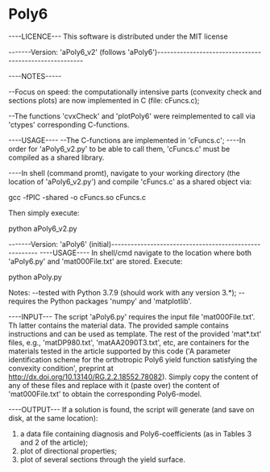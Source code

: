 # Poly6
----LICENCE---
This software is distributed under the MIT license


-------Version: 'aPoly6_v2' (follows 'aPoly6')-------------------------------------------------------

----NOTES-----

--Focus on speed: the computationally intensive parts (convexity check and sections plots) 
are now implemented in C (file: cFuncs.c);

--The functions 'cvxCheck' and  'plotPoly6' were reimplemented to call via 'ctypes' corresponding C-functions.

----USAGE----
--The C-functions are implemented in 'cFuncs.c'; 
----In order for 'aPoly6_v2.py' to be able to call them, 'cFuncs.c' must be compiled as a shared library. 

----In shell (command promt), navigate to your working directory (the location of 'aPoly6_v2.py') 
and compile 'cFuncs.c' as a shared object via:

gcc -fPIC -shared -o cFuncs.so  cFuncs.c


Then simply execute:

python  aPoly6_v2.py



-------Version: 'aPoly6' (initial)-------------------------------------------------------
----USAGE----
In shell/cmd navigate to the location where both 'aPoly6.py' and 'mat000File.txt' are stored.
Execute:

python  aPoly.py

Notes:
--tested with Python 3.7.9 (should work with any version 3.*);
--requires the Python packages 'numpy' and 'matplotlib'.

----INPUT---
The script 'aPoly6.py' requires the input file 'mat000File.txt'. 
Th latter contains the material data. 
The provided sample contains instructions and can be used as template.
The rest of the provided 'mat*.txt' files, e.g., 'matDP980.txt', 'matAA2090T3.txt', etc, 
are containers for the materials tested in the article supported by this code 
('A parameter identification scheme for the orthotropic Poly6 yield function satisfying the convexity condition', 
preprint at http://dx.doi.org/10.13140/RG.2.2.18552.78082). 
Simply copy the content of any of these files and replace with it (paste over) the content of 'mat000File.txt' 
to obtain the corresponding Poly6-model.


----OUTPUT---
If a solution is found, the script will generate (and save on disk, at the same location):
1) a data file containing diagnosis and Poly6-coefficients (as in Tables 3 and 2 of the article);
2) plot of directional properties;
3) plot of several sections through the yield surface.     
